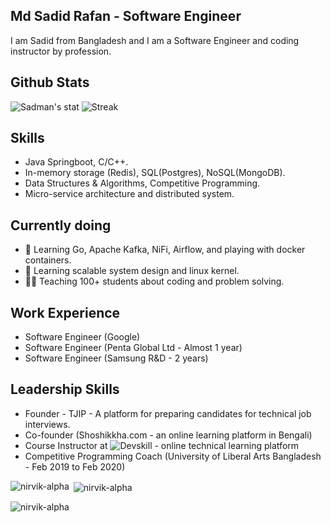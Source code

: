 

## Md Sadid Rafan - Software Engineer
I am Sadid from Bangladesh and I am a Software Engineer and coding instructor by profession.

## Github Stats
![Sadman's stat](https://github-readme-stats.vercel.app/api?username=Sadman007&show_icons=true&count_private=true)
![Streak](https://github-readme-streak-stats.herokuapp.com/?user=Sadman007)

## Skills
* Java Springboot, C/C++.
* In-memory storage (Redis), SQL(Postgres), NoSQL(MongoDB).
* Data Structures & Algorithms, Competitive Programming.
* Micro-service architecture and distributed system.
  
## Currently doing
- 🔭 Learning Go, Apache Kafka, NiFi, Airflow, and playing with docker containers.
- 🌱 Learning scalable system design and linux kernel. 
- 👨‍🏫 Teaching 100+ students about coding and problem solving.


## Work Experience
* Software Engineer (Google)
* Software Engineer (Penta Global Ltd - Almost 1 year)
* Software Engineer (Samsung R&D - 2 years)

## Leadership Skills
* Founder - TJIP - A platform for preparing candidates for technical job interviews.
* Co-founder (Shoshikkha.com - an online learning platform in Bengali)
* Course Instructor at ![Devskill - online technical learning platform](https://training.devskill.com)
* Competitive Programming Coach (University of Liberal Arts Bangladesh - Feb 2019 to Feb 2020)


<p><img align="left" src="https://github-readme-stats.vercel.app/api/top-langs?username=nirvik-alpha&show_icons=true&locale=en&layout=compact" alt="nirvik-alpha" /></p>

<p>&nbsp;<img align="center" src="https://github-readme-stats.vercel.app/api?username=nirvik-alpha&show_icons=true&locale=en" alt="nirvik-alpha" /></p>

<p><img align="center" src="https://github-readme-streak-stats.herokuapp.com/?user=nirvik-alpha&" alt="nirvik-alpha" /></p>
